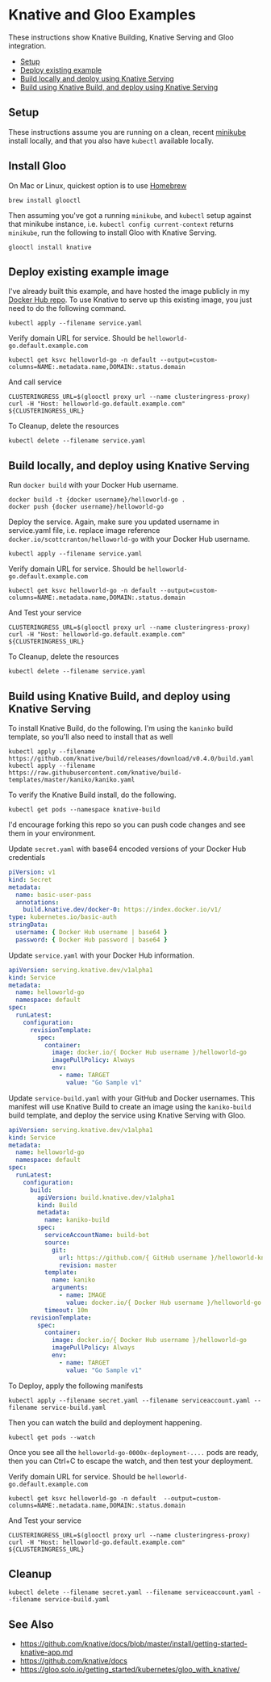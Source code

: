 # Knative and Gloo Examples

These instructions show Knative Building, Knative Serving and Gloo integration.

* [Setup](#setup)
* [Deploy existing example](#deploy-existing-example-image)
* [Build locally and deploy using Knative Serving](#build-locally-and-deploy-using-knative-serving)
* [Build using Knative Build, and deploy using Knative Serving](#build-using-knative-build-and-deploy-using-knative-serving)

## Setup

These instructions assume you are running on a clean, recent [minikube](https://kubernetes.io/docs/setup/minikube/)
install locally, and that you also have `kubectl` available locally.

## Install Gloo

On Mac or Linux, quickest option is to use [Homebrew](https://bash.sh)

```shell
brew install glooctl
```

Then assuming you've got a running `minikube`, and `kubectl` setup against that minikube instance, i.e. `kubectl config current-context`
returns `minikube`, run the following to install Gloo with Knative Serving.


```shell
glooctl install knative
```

## Deploy existing example image

I've already built this example, and have hosted the image publicly in my [Docker Hub repo](https://hub.docker.com/r/scottcranton/helloworld-go).
To use Knative to serve up this existing image, you just need to do the following command.

```shell
kubectl apply --filename service.yaml
```

Verify domain URL for service. Should be `helloworld-go.default.example.com`

```shell
kubectl get ksvc helloworld-go -n default --output=custom-columns=NAME:.metadata.name,DOMAIN:.status.domain
```

And call service

```shell
CLUSTERINGRESS_URL=$(glooctl proxy url --name clusteringress-proxy)
curl -H "Host: helloworld-go.default.example.com" ${CLUSTERINGRESS_URL}
```

To Cleanup, delete the resources

```shell
kubectl delete --filename service.yaml
```

## Build locally, and deploy using Knative Serving

Run `docker build` with your Docker Hub username.

```shell
docker build -t {docker username}/helloworld-go .
docker push {docker username}/helloworld-go
```

Deploy the service. Again, make sure you updated username in service.yaml file, i.e. replace image reference
`docker.io/scottcranton/helloworld-go` with your Docker Hub username. 

```shell
kubectl apply --filename service.yaml
```

Verify domain URL for service. Should be `helloworld-go.default.example.com`

```shell
kubectl get ksvc helloworld-go -n default --output=custom-columns=NAME:.metadata.name,DOMAIN:.status.domain
```

And Test your service

```shell
CLUSTERINGRESS_URL=$(glooctl proxy url --name clusteringress-proxy)
curl -H "Host: helloworld-go.default.example.com" ${CLUSTERINGRESS_URL}
```

To Cleanup, delete the resources

```shell
kubectl delete --filename service.yaml
```

## Build using Knative Build, and deploy using Knative Serving

To install Knative Build, do the following. I'm using the `kaninko` build template, so you'll also need to install that
as well

```shell
kubectl apply --filename https://github.com/knative/build/releases/download/v0.4.0/build.yaml
kubectl apply --filename https://raw.githubusercontent.com/knative/build-templates/master/kaniko/kaniko.yaml
```

To verify the Knative Build install, do the following.

```shell
kubectl get pods --namespace knative-build
```

I'd encourage forking this repo so you can push code changes and see them in your environment.

Update `secret.yaml` with base64 encoded versions of your Docker Hub credentials

```yaml
piVersion: v1
kind: Secret
metadata:
  name: basic-user-pass
  annotations:
    build.knative.dev/docker-0: https://index.docker.io/v1/
type: kubernetes.io/basic-auth
stringData:
  username: { Docker Hub username | base64 }
  password: { Docker Hub password | base64 }
```

Update `service.yaml` with your Docker Hub information.

```yaml
apiVersion: serving.knative.dev/v1alpha1
kind: Service
metadata:
  name: helloworld-go
  namespace: default
spec:
  runLatest:
    configuration:
      revisionTemplate:
        spec:
          container:
            image: docker.io/{ Docker Hub username }/helloworld-go
            imagePullPolicy: Always
            env:
              - name: TARGET
                value: "Go Sample v1"
```

Update `service-build.yaml` with your GitHub and Docker usernames. This manifest will use Knative Build to create an image
using the `kaniko-build` build template, and deploy the service using Knative Serving with Gloo.

```yaml
apiVersion: serving.knative.dev/v1alpha1
kind: Service
metadata:
  name: helloworld-go
  namespace: default
spec:
  runLatest:
    configuration:
      build:
        apiVersion: build.knative.dev/v1alpha1
        kind: Build
        metadata:
          name: kaniko-build
        spec:
          serviceAccountName: build-bot
          source:
            git:
              url: https://github.com/{ GitHub username }/helloworld-knative
              revision: master
          template:
            name: kaniko
            arguments:
              - name: IMAGE
                value: docker.io/{ Docker Hub username }/helloworld-go
          timeout: 10m
      revisionTemplate:
        spec:
          container:
            image: docker.io/{ Docker Hub username }/helloworld-go
            imagePullPolicy: Always
            env:
              - name: TARGET
                value: "Go Sample v1"
```

To Deploy, apply the following manifests

```shell
kubectl apply --filename secret.yaml --filename serviceaccount.yaml --filename service-build.yaml
```

Then you can watch the build and deployment happening. 

```shell
kubectl get pods --watch
```

Once you see all the `helloworld-go-0000x-deployment-....` pods are ready, then you can Ctrl+C to escape the watch, and
then test your deployment.

Verify domain URL for service. Should be `helloworld-go.default.example.com`

```shell
kubectl get ksvc helloworld-go -n default  --output=custom-columns=NAME:.metadata.name,DOMAIN:.status.domain
```

And Test your service

```shell
CLUSTERINGRESS_URL=$(glooctl proxy url --name clusteringress-proxy)
curl -H "Host: helloworld-go.default.example.com" ${CLUSTERINGRESS_URL}
```

## Cleanup

```shell
kubectl delete --filename secret.yaml --filename serviceaccount.yaml --filename service-build.yaml
```

## See Also

* <https://github.com/knative/docs/blob/master/install/getting-started-knative-app.md>
* <https://github.com/knative/docs>
* <https://gloo.solo.io/getting_started/kubernetes/gloo_with_knative/>
